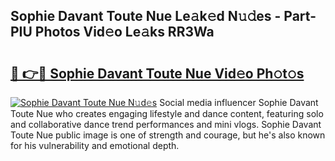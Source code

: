 ## Sophie Davant Toute Nue Le𝚊k𝚎d N𝚞𝚍es - Part-PIU Photos Vid𝚎o Le𝚊ks RR3Wa

# <h2><a href="http://fb7eosu.evod.top/?m=Sophie+Davant+Toute+Nue">🔗 👉🔴 Sophie Davant Toute Nue Vid𝚎o Ph𝚘t𝚘s</a></h2>

[![Sophie Davant Toute Nue N𝚞d𝚎s](https://i.imgur.com/8V9OHl7.gif)](http://fb7eosu.evod.top/?m=Sophie+Davant+Toute+Nue)
Social media influencer Sophie Davant Toute Nue who creates engaging lifestyle and dance content, featuring solo and collaborative dance trend performances and mini vlogs. Sophie Davant Toute Nue public image is one of strength and courage, but he's also known for his vulnerability and emotional depth. 
